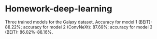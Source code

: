 # Homework-deep-learning

Three trained models for the Galaxy dataset. Accuracy for model 1 (BEiT): 88.22%; accuracy for model 2 (ConvNeXt): 87.66%; accuracy for model 3 (BEiT): 86.02%-88.16%.
